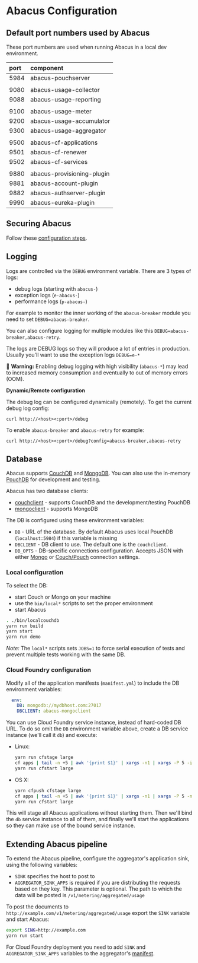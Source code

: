 Abacus Configuration
===

## Default port numbers used by Abacus

These port numbers are used when running Abacus in a local dev environment.

| port |      component             |
|:-----|:---------------------------|
| 5984 | abacus-pouchserver         |
|      |                            |
| 9080 | abacus-usage-collector     |
| 9088 | abacus-usage-reporting     |
|      |                            |
| 9100 | abacus-usage-meter         |
| 9200 | abacus-usage-accumulator   |
| 9300 | abacus-usage-aggregator    |
|      |                            |
| 9500 | abacus-cf-applications     |
| 9501 | abacus-cf-renewer          |
| 9502 | abacus-cf-services         |
|      |                            |
| 9880 | abacus-provisioning-plugin |
| 9881 | abacus-account-plugin      |
| 9882 | abacus-authserver-plugin   |
| 9990 | abacus-eureka-plugin       |

## Securing Abacus

Follow these [configuration steps](https://github.com/cloudfoundry-incubator/cf-abacus/wiki/Security).

## Logging

Logs are controlled via the `DEBUG` environment variable. There are 3 types of logs:
* debug logs (starting with `abacus-`)
* exception logs (`e-abacus-`)
* performance logs (`p-abacus-`)

For example to monitor the inner working of the `abacus-breaker` module you need to set `DEBUG=abacus-breaker`.

You can also configure logging for multiple modules like this `DEBUG=abacus-breaker,abacus-retry`.

The logs are DEBUG logs so they will produce a lot of entries in production. Usually you'll want to use the exception logs `DEBUG=e-*`

:rotating_light: **Warning:** Enabling debug logging with high visibility (`abacus-*`) may lead to increased memory consumption and eventually to out of memory errors (OOM).

**Dynamic/Remote configuration**

The debug log can be configured dynamically (remotely). To get the current debug log config:
```
curl http://<host><:port>/debug
```
To enable `abacus-breaker` and `abacus-retry` for example:
```
curl http://<host><:port>/debug?config=abacus-breaker,abacus-retry
```

## Database

Abacus supports [CouchDB](http://couchdb.apache.org/) and [MongoDB](https://www.mongodb.com/). You can also use the in-memory [PouchDB](https://pouchdb.com/) for development and testing.

Abacus has two database clients:
* [couchclient](https://github.com/cloudfoundry-incubator/cf-abacus/tree/master/lib/utils/couchclient) - supports CouchDB and the development/testing PouchDB
* [mongoclient](https://github.com/cloudfoundry-incubator/cf-abacus/tree/master/lib/utils/mongoclient) - supports MongoDB

The DB is configured using these environment variables:
* `DB` - URL of the database. By default Abacus uses local PouchDB (`localhost:5984`) if this variable is missing
* `DBCLIENT` - DB client to use. The default one is the `couchclient`.
* `DB_OPTS` - DB-specific connections configuration. Accepts JSON with either [Mongo](http://mongodb.github.io/node-mongodb-native/2.2/reference/connecting/connection-settings/) or [Couch/Pouch](https://pouchdb.com/api.html#create_database) connection settings.

### Local configuration

To select the DB:
* start Couch or Mongo on your machine
* use the `bin/local*` scripts to set the proper environment
* start Abacus

```bash
. ./bin/localcouchdb
yarn run build
yarn start
yarn run demo
```

*Note:* The `local*` scripts sets `JOBS=1` to force serial execution of tests and prevent multiple tests working with the same DB.

### Cloud Foundry configuration
Modify all of the application manifests (`manifest.yml`) to include the DB environment variables:
```yml
  env:
    DB: mongodb://mydbhost.com:27017
    DBCLIENT: abacus-mongoclient
```

You can use Cloud Foundry service instance, instead of hard-coded DB URL. To do so omit the `DB` environment variable above, create a DB service instance (we'll call it `db`) and execute:
* Linux:

   ```bash
   yarn run cfstage large
   cf apps | tail -n +5 | awk '{print $1}' | xargs -n1 | xargs -P 5 -i cf bind-service {} db
   yarn run cfstart large
   ```
* OS X:

   ```bash
   yarn cfpush cfstage large
   cf apps | tail -n +5 | awk '{print $1}' | xargs -n1 | xargs -P 5 -n 1 -J {} cf bind-service {} db
   yarn run cfstart large
   ```

This will stage all Abacus applications without starting them. Then we'll bind the `db` service instance to all of them, and finally we'll start the applications so they can make use of the bound service instance.

## Extending Abacus pipeline

To extend the Abacus pipeline, configure the aggregator's application sink, using the following variables:
* `SINK` specifies the host to post to
* `AGGREGATOR_SINK_APPS` is required if you are distributing the requests based on they key. This parameter is optional.
The path to which the data will be posted is `/v1/metering/aggregated/usage`

To post the documents to `http://example.com/v1/metering/aggregated/usage` export the `SINK` variable and start Abacus:
```bash
export SINK=http://example.com
yarn run start
```

For Cloud Foundry deployment you need to add `SINK` and `AGGREGATOR_SINK_APPS` variables to the aggregator's [manifest](https://github.com/cloudfoundry-incubator/cf-abacus/blob/master/lib/aggregation/aggregator/manifest.yml).

